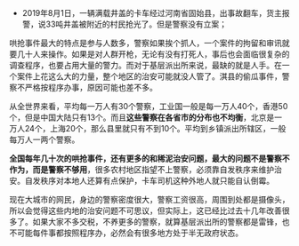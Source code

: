 - 2019年8月1日，一辆满载井盖的卡车经过河南省固始县，出事故翻车，货主报警，说33吨井盖被附近的村民抢光了。但是警察没有立案；

哄抢事件最大的特点是参与人数多，警察如果挨个抓人，一个案件的拘留和审讯就要几十人来操作。如果是对人群开枪，无论有没有打死人，事后也会面临很复杂的调查程序，也要占用大量的警力。而对于基层派出所来说，最缺的就是人手。在一个案件上花这么大的力量，整个地区的治安可能就没人管了。淇县的偷瓜事件，警察不严格按程序办事，原因可能也差不多。

从全世界来看，平均每一万人有30个警察，工业国一般是每一万人40个，香港50个，但是中国大陆只有13个。而且**这些警察在各省市的分布也不均衡**，北京是一万人24个，上海20个，那么县里就只有不到10个。平均到乡镇派出所辖区，一般每万人一两个警察。

**全国每年几十次的哄抢事件，还有更多的和稀泥治安问题，最大的问题不是警察不作为，而是警察不够用**，很多农村地区指望不上警察，必须靠自发秩序来维护治安。自发秩序对本地人还算有点保护，卡车司机这种外地人就只能自认倒霉。

现在大城市的网民，身边的警察密度很大，警察工资很高，周围到处都是摄像头，所以会觉得这些内地的治安问题不可思议，但实际上，这已经比过去十几年改善很多了。如果大家不多交税，不养更多的警察，就算基层派出所的警察都是雷锋，也不可能每件事都按照程序办，必然会有很多地方处于半无政府状态。